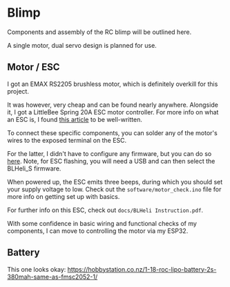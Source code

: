 # Blimp
Components and assembly of the RC blimp will be outlined here.

A single motor, dual servo design is planned for use.

## Motor / ESC
I got an EMAX RS2205 brushless motor, which is definitely overkill for this project.

It was however, very cheap and can be found nearly anywhere. Alongside it, I got a 
LittleBee Spring 20A ESC motor controller. For more info on what an ESC is, I found 
[this article](https://www.tytorobotics.com/blogs/articles/what-is-an-esc-how-does-an-esc-work)
to be well-written.

To connect these specific components, you can solder any of the motor's wires to the exposed terminal
on the ESC.

For the latter, I didn't have to configure any firmware, but you can do so [here](https://esc-configurator.com/).
Note, for ESC flashing, you will need a USB and can then select the BLHeli_S firmware.

When powered up, the ESC emits three beeps, during which you should set your supply voltage to low.
Check out the `software/motor_check.ino` file for more info on getting set up with basics.

For further info on this ESC, check out `docs/BLHeli Instruction.pdf`.

With some confidence in basic wiring and functional checks of my components, I can move to
controlling the motor via my ESP32.

## Battery

This one looks okay: https://hobbystation.co.nz/1-18-roc-lipo-battery-2s-380mah-same-as-fmsc2052-1/